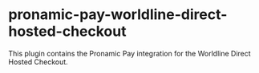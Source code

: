 # pronamic-pay-worldline-direct-hosted-checkout
This plugin contains the Pronamic Pay integration for the Worldline Direct Hosted Checkout.
